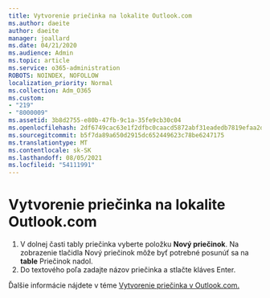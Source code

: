 ```yaml
---
title: Vytvorenie priečinka na lokalite Outlook.com
ms.author: daeite
author: daeite
manager: joallard
ms.date: 04/21/2020
ms.audience: Admin
ms.topic: article
ms.service: o365-administration
ROBOTS: NOINDEX, NOFOLLOW
localization_priority: Normal
ms.collection: Adm_O365
ms.custom:
- "219"
- "8000009"
ms.assetid: 3b8d2755-e80b-47fb-9c1a-35fe9cb30c04
ms.openlocfilehash: 2df6749cac63e1f2dfbc0caacd5872abf31eadedb7819efaa2d4a05be56f8e4f
ms.sourcegitcommit: b5f7da89a650d2915dc652449623c78be6247175
ms.translationtype: MT
ms.contentlocale: sk-SK
ms.lasthandoff: 08/05/2021
ms.locfileid: "54111991"
---
```

# <a name="create-a-folder-in-outlookcom"></a>Vytvorenie priečinka na lokalite Outlook.com

1. V dolnej časti tably priečinka vyberte položku **Nový priečinok**. Na zobrazenie tlačidla Nový priečinok môže byť potrebné posunúť sa na **table** Priečinok nadol.
2. Do textového poľa zadajte názov priečinka a stlačte kláves Enter.

Ďalšie informácie nájdete v téme [Vytvorenie priečinka v Outlook.com.](https://support.office.com/article/6bb0723a-f39f-4a8d-bb3f-fab5dcc2510a?wt.mc_id=Office_Outlook_com_Alchemy)